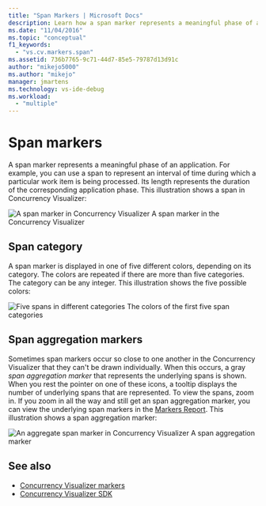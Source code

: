 ```yaml
---
title: "Span Markers | Microsoft Docs"
description: Learn how a span marker represents a meaningful phase of an application and see an example that shows a span in Concurrency Visualizer.
ms.date: "11/04/2016"
ms.topic: "conceptual"
f1_keywords:
  - "vs.cv.markers.span"
ms.assetid: 736b7765-9c71-44d7-85e5-79787d13d91c
author: "mikejo5000"
ms.author: "mikejo"
manager: jmartens
ms.technology: vs-ide-debug
ms.workload:
  - "multiple"
---
```

# Span markers
A span marker represents a meaningful phase of an application. For example, you can use a span to represent an interval of time during which a particular work item is being processed. Its length represents the duration of the corresponding application phase. This illustration shows a span in Concurrency Visualizer:

 ![A span marker in Concurrency Visualizer](../profiling/media/cvmarkerspan.png "CVMarkerSpan")
A span marker in the Concurrency Visualizer

## Span category
 A span marker is displayed in one of five different colors, depending on its category. The colors are repeated if there are more than five categories. The category can be any integer. This illustration shows the five possible colors:

 ![Five spans in different categories](../profiling/media/cvmarkerspancategory.png "CVMarkerSpanCategory")
The colors of the first five span categories

## Span aggregation markers
 Sometimes span markers occur so close to one another in the Concurrency Visualizer that they can't be drawn individually. When this occurs, a gray *span aggregation marker* that represents the underlying spans is shown. When you rest the pointer on one of these icons, a tooltip displays the number of underlying spans that are represented. To view the spans, zoom in. If you zoom in all the way and still get an span aggregation marker, you can view the underlying span markers in the [Markers Report](../profiling/markers-report.md). This illustration shows a span aggregation marker:

 ![An aggregate span marker in Concurrency Visualizer](../profiling/media/cvmarkerspanaggregate.png "CVMarkerSpanAggregate")
A span aggregation marker

## See also
- [Concurrency Visualizer markers](../profiling/concurrency-visualizer-markers.md)
- [Concurrency Visualizer SDK](../profiling/concurrency-visualizer-sdk.md)